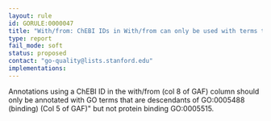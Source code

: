 ```yaml
---
layout: rule
id: GORULE:0000047
title: "With/from: ChEBI IDs in With/from can only be used with terms that are descendants of GO:0005488 (binding)"
type: report
fail_mode: soft
status: proposed
contact: "go-quality@lists.stanford.edu"
implementations:
---
```


Annotations using a ChEBI ID in the with/from (col 8 of GAF) column should only be annotated with GO terms that are descendants of GO:0005488 (binding) (Col 5 of GAF)" but not protein binding GO:0005515.
